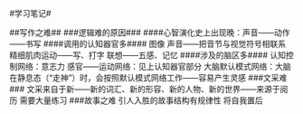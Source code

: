#学习笔记#

##写作之难##
  ###逻辑难的原因###
    ####心智演化史上出现晚：声音——动作——书写
    ####调用的认知器官多####
    图像
    声音——把音节与视觉符号相联系
    精细肌肉运动——写、打字
    联想——五感、记忆
    ####涉及的脑区多####
    认知控制网络：意志力
    感官——运动网络：见上认知器官部分
    大脑默认模式网络：大脑在静息态（“走神”）时，会按照默认模式网络工作——容易产生灵感
  ###文采难###
    文采来自于新——新的词汇、新的形容、新的人物、新的世界——来源于阅历
    需要大量练习
  ###故事之难
    引人入胜的故事结构有规律性
    将自我置后

